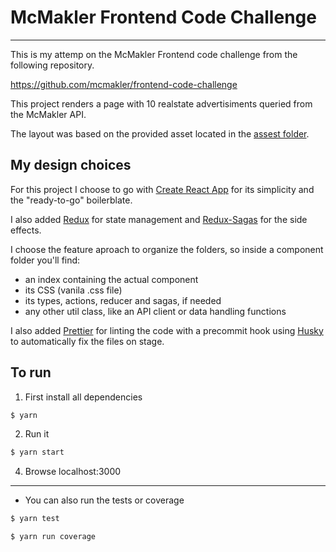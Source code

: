 # McMakler Frontend Code Challenge

---

This is my attemp on the McMakler Frontend code challenge from the following
repository.

https://github.com/mcmakler/frontend-code-challenge

This project renders a page with 10 realstate advertisiments queried from the
McMakler API.

The layout was based on the provided asset located in the
[assest folder](/assets/fe_test_example_screen.png).

## My design choices

For this project I choose to go with
[Create React App](https://github.com/facebookincubator/create-react-app) for
its simplicity and the "ready-to-go" boilerblate.

I also added [Redux](https://redux.js.org/) for state management and
[Redux-Sagas](https://github.com/redux-saga/redux-saga) for the side effects.

I choose the feature aproach to organize the folders, so inside a component
folder you'll find:

* an index containing the actual component
* its CSS (vanila .css file)
* its types, actions, reducer and sagas, if needed
* any other util class, like an API client or data handling functions

I also added [Prettier](https://github.com/prettier/prettier) for linting the
code with a precommit hook using [Husky](https://github.com/typicode/husky) to automatically fix the files on stage.

## To run

1. First install all dependencies

```bash
$ yarn
```

2. Run it

```bash
$ yarn start
```

4. Browse localhost:3000

---

* You can also run the tests or coverage

```bash
$ yarn test
```

```bash
$ yarn run coverage
```
